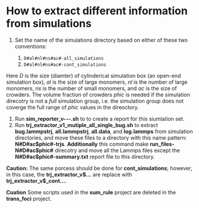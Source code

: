 # How to extract different information from simulations

 1. Set the name of the simulations directory based on either of these two conventions:

     1. ``D#al#nl#ns#ac#-all_simulations``
     2. ``D#al#nl#ns#ac#-cont_simulations``

Here *D* is the size (diamter) of cylinderical simulation box (an open-end simulation box), *al* is the size of large monomers, *nl* is the number of large monomers, *ns* is the number of small monomers, and *ac* is the size of crowders. The volume fraction of crowders *phic* is needed if the simulation direcotry is not a *full* simulation group, i.e. the simulation group does not coverge the full range of *phic* values in the direoctory.

 1. Run **sim_reporter_v---.sh** to to create a report for this siumlation set.
 2. Run **trj_extractor_v1_mutiple_all_single_bug.sh** to extract **bug.lammpstrj**, **all.lammpstrj**,  **all.data**, and **log.lammps** from simulation directories, and move these files to a directory with this name pattern: **N#D#ac\$phic#-trjs**. **Additionally** this command make **run_files-N#D#ac\$phic#** direcotry and move all the Lammps files except the **N#D#ac$phic#-summary.txt** report file to this directory.

**Caution:** The same porcess should be done for **cont_simulations**; however, in this case, the **trj_extractor_v\$...** are replace with **trj_extractor_v\$_cont...**.

**Cuation** Some scripts used in the **sum_rule** project are deleted in the **trans_foci** project.
